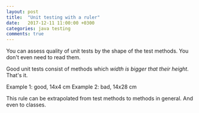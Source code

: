 ```yaml
---
layout: post
title:  "Unit testing with a ruler"
date:   2017-12-11 11:00:00 +0300
categories: java testing
comments: true
---
```


You can assess quality of unit tests by the shape of the test methods. You don't even need to read them.

Good unit tests consist of methods which _width is bigger that their height_. That's it.

Example 1: good, 14x4 cm
Example 2: bad, 14x28 cm

This rule can be extrapolated from test methods to methods in general. And even to classes.